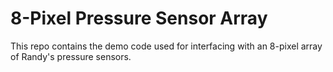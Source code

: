 # 8-Pixel Pressure Sensor Array
This repo contains the demo code used for interfacing with an 8-pixel array of Randy's pressure sensors.
